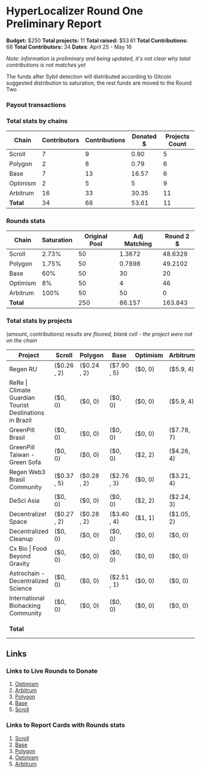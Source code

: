 # HyperLocalizer Round One Preliminary Report 

**Budget:** $250
**Total projects:** 11 
**Total raised:** $53.61
**Total Contributions:** 68
**Total Contributors:** 34
**Dates**: April 25 - May 16

*Note: information is preliminary and being updated, it's not clear why total contributions is not matches yet*

The funds after Sybil detection will distributed according to Gitcoin suggested distribution to saturation, the rest funds are moved to the Round Two

### Payout transactions

### Total stats by chains

| Chain     | Contributors | Contributions | Donated $ | Projects Count |
| --------- | ------------ | ------------- | --------- | -------------- |
| Scroll    | 7            | 9             | 0.90      | 5              |
| Polygon   | 2            | 8             | 0.79      | 6              |
| Base      | 7            | 13            | 16.57     | 6              |
| Optimism  | 2            | 5             | 5         | 9              |
| Arbitrum  | 16           | 33            | 30.35     | 11             |
| **Total** | 34           | 68            | 53.61     | 11             |

### Rounds stats

| Chain     | Saturation | Original Pool | Adj Matching | Round 2 $ |
| --------- | ---------- | ------------- | ------------ | --------- |
| Scroll    | 2.73%      | 50            | 1.3672       | 48.6328   |
| Polygon   | 1.75%      | 50            | 0.7898       | 49.2102   |
| Base      | 60%        | 50            | 30           | 20        |
| Optimism  | 8%         | 50            | 4            | 46        |
| Arbitrum  | 100%       | 50            | 50           | 0         |
| **Total** |            | 250           | 86.157       | 163.843   |

### Total stats by projects

(amount, contributions)
*results are floored, blank cell - the project were not on the chain*

| Project                                                 | Scroll         | Polygon        | Base           | Optimism | Arbitrum   | Total          |
| ------------------------------------------------------- | -------------- | -------------- | -------------- | -------- | ---------- | -------------- |
| Regen RU                                                | ($0.26<br>, 2) | ($0.24<br>, 2) | ($7.90<br>, 5) | ($0, 0)  | ($5.9, 4)  | ($14.3, 13)    |
| ReRe \| Climate Guardian Tourist Destinations in Brazil | ($0, 0)        | ($0, 0)        | ($0, 0)        | ($0, 0)  | ($5.9, 4)  | ($5.9, 4)      |
| GreenPill Brasil                                        | ($0, 0)        | ($0, 0)        | ($0, 0)        | ($0, 0)  | ($7.78, 7) | ($7.78, 7)     |
| GreenPill Taiwan - Green Sofa                           | ($0, 0)        | ($0, 0)        | ($0, 0)        | ($2, 2)  | ($4.26, 4) | ($6.26, 6)     |
| Regen Web3 Brasil Community                             | ($0.37<br>, 5) | ($0.28<br>, 2) | ($2.76<br>, 3) | ($0, 0)  | ($3.21, 4) | ($6.62, 14)    |
| DeSci Asia                                              | ($0, 0)        | ($0, 0)        | ($0, 0)        | ($2, 2)  | ($2.24, 3) | ($6.24, 5)     |
| Decentralize! Space                                     | ($0.27<br>, 2) | ($0.28<br>, 2) | ($3.40<br>, 4) | ($1, 1)  | ($1.05, 2) | ($6, 11)       |
| Decentralized Cleanup                                   | ($0, 0)        | ($0, 0)        | ($0, 0)        | ($0, 0)  | ($0, 0)    | ($0, 0)        |
| Cx Bio \| Food Beyond Gravity                           | ($0, 0)        | ($0, 0)        | ($0, 0)        | ($0, 0)  | ($0, 0)    | ($0, 0)        |
| Astrochain - Decentralized Science                      | ($0, 0)        | ($0, 0)        | ($2.51<br>, 1) | ($0, 0)  | ($0, 0)    | ($2.51<br>, 1) |
| International Biohacking Community                      | ($0, 0)        | ($0, 0)        | ($0, 0)        | ($0, 0)  | ($0, 0)    | ($0, 0)        |
|                                                         |                |                |                |          |            |                |
| **Total**                                               |                |                |                |          |            | ($55.61, 61)   |

## Links
### Links to Live Rounds to Donate

1. [Optimism](https://explorer.gitcoin.co/#/round/10/18)
2. [Arbitrum](https://explorer.gitcoin.co/#/round/42161/38)
3. [Polygon](https://explorer.gitcoin.co/#/round/137/10)
4. [Base](https://explorer.gitcoin.co/#/round/8453/10)
5. [Scroll](https://explorer.gitcoin.co/#/round/534352/6)

### Links to Report Cards with Rounds stats

1. [Scroll](https://reportcards.gitcoin.co/534352/6)
2. [Base](https://reportcards.gitcoin.co/8453/10)
3. [Polygon](https://reportcards.gitcoin.co/137/10)
4. [Optimism](https://reportcards.gitcoin.co/10/0x9b9c6a72a8d7cdcc3bc244502ed4707218ce8b14)
5. [Arbitrum](https://reportcards.gitcoin.co/42161/38)


